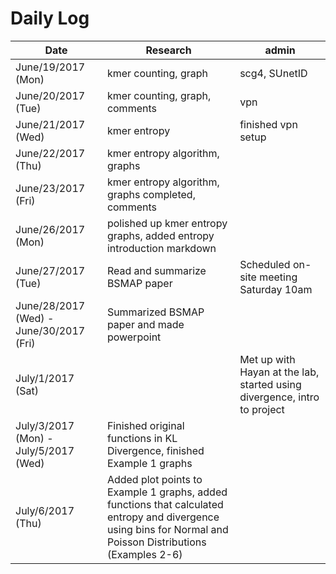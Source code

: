 # Daily Log

| Date | Research | admin |
| ------------- | --------------- | ----------------------------------- |
| June/19/2017 (Mon) | kmer counting, graph |  scg4, SUnetID  |
| June/20/2017 (Tue) | kmer counting, graph, comments |   vpn  |
| June/21/2017 (Wed) | kmer entropy | finished vpn setup |
| June/22/2017 (Thu) | kmer entropy algorithm, graphs |
| June/23/2017 (Fri) | kmer entropy algorithm, graphs completed, comments |
| June/26/2017 (Mon) | polished up kmer entropy graphs, added entropy introduction markdown |
| June/27/2017 (Tue) | Read and summarize BSMAP paper | Scheduled on-site meeting Saturday 10am |
| June/28/2017 (Wed) - June/30/2017 (Fri) | Summarized BSMAP paper and made powerpoint |
| July/1/2017 (Sat) | | Met up with Hayan at the lab, started using divergence, intro to project |
| July/3/2017 (Mon) - July/5/2017 (Wed) | Finished original functions in KL Divergence, finished Example 1 graphs |
| July/6/2017 (Thu) | Added plot points to Example 1 graphs, added functions that calculated entropy and divergence using bins for Normal and Poisson Distributions (Examples 2-6) |